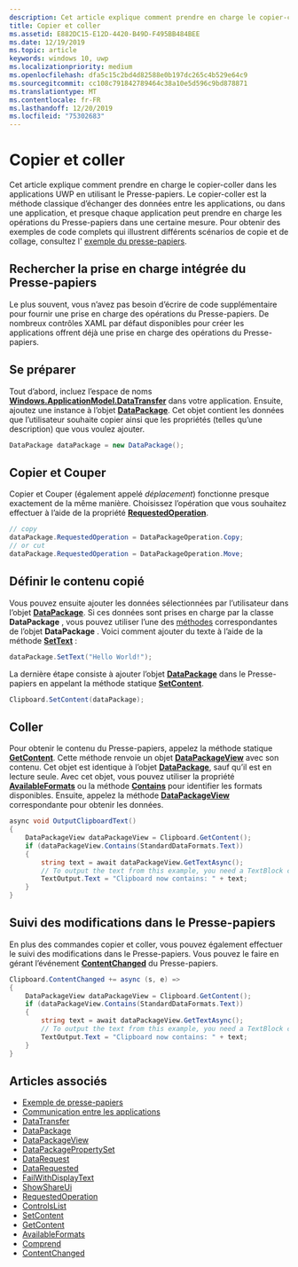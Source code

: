 ```yaml
---
description: Cet article explique comment prendre en charge le copier-coller dans les applications UWP en utilisant le Presse-papiers.
title: Copier et coller
ms.assetid: E882DC15-E12D-4420-B49D-F495BB484BEE
ms.date: 12/19/2019
ms.topic: article
keywords: windows 10, uwp
ms.localizationpriority: medium
ms.openlocfilehash: dfa5c15c2bd4d82588e0b197dc265c4b529e64c9
ms.sourcegitcommit: cc108c791842789464c38a10e5d596c9bd878871
ms.translationtype: MT
ms.contentlocale: fr-FR
ms.lasthandoff: 12/20/2019
ms.locfileid: "75302683"
---
```

# <a name="copy-and-paste"></a>Copier et coller

Cet article explique comment prendre en charge le copier-coller dans les applications UWP en utilisant le Presse-papiers. Le copier-coller est la méthode classique d’échanger des données entre les applications, ou dans une application, et presque chaque application peut prendre en charge les opérations du Presse-papiers dans une certaine mesure. Pour obtenir des exemples de code complets qui illustrent différents scénarios de copie et de collage, consultez l' [exemple du presse-papiers](https://github.com/microsoft/Windows-universal-samples/tree/master/Samples/Clipboard).

## <a name="check-for-built-in-clipboard-support"></a>Rechercher la prise en charge intégrée du Presse-papiers

Le plus souvent, vous n’avez pas besoin d’écrire de code supplémentaire pour fournir une prise en charge des opérations du Presse-papiers. De nombreux contrôles XAML par défaut disponibles pour créer les applications offrent déjà une prise en charge des opérations du Presse-papiers. 

## <a name="get-set-up"></a>Se préparer

Tout d’abord, incluez l’espace de noms [**Windows.ApplicationModel.DataTransfer**](https://docs.microsoft.com/uwp/api/Windows.ApplicationModel.DataTransfer) dans votre application. Ensuite, ajoutez une instance à l’objet [**DataPackage**](https://docs.microsoft.com/uwp/api/Windows.ApplicationModel.DataTransfer.DataPackage). Cet objet contient les données que l’utilisateur souhaite copier ainsi que les propriétés (telles qu’une description) que vous voulez ajouter.

```cs
DataPackage dataPackage = new DataPackage();
```

<!-- AuthenticateAsync-->

## <a name="copy-and-cut"></a>Copier et Couper

Copier et Couper (également appelé *déplacement*) fonctionne presque exactement de la même manière. Choisissez l’opération que vous souhaitez effectuer à l’aide de la propriété [**RequestedOperation**](https://docs.microsoft.com/uwp/api/windows.applicationmodel.datatransfer.datapackage.requestedoperation).

```cs
// copy 
dataPackage.RequestedOperation = DataPackageOperation.Copy;
// or cut
dataPackage.RequestedOperation = DataPackageOperation.Move;
```

## <a name="set-the-copied-content"></a>Définir le contenu copié

Vous pouvez ensuite ajouter les données sélectionnées par l’utilisateur dans l’objet [**DataPackage**](https://docs.microsoft.com/uwp/api/Windows.ApplicationModel.DataTransfer.DataPackage). Si ces données sont prises en charge par la classe **DataPackage** , vous pouvez utiliser l’une des [méthodes](https://docs.microsoft.com/uwp/api/windows.applicationmodel.datatransfer.datapackage#methods) correspondantes de l’objet **DataPackage** . Voici comment ajouter du texte à l’aide de la méthode [**SetText**](https://docs.microsoft.com/uwp/api/windows.applicationmodel.datatransfer.datapackage.settext) :

```cs
dataPackage.SetText("Hello World!");
```

La dernière étape consiste à ajouter l’objet [**DataPackage**](https://docs.microsoft.com/uwp/api/Windows.ApplicationModel.DataTransfer.DataPackage) dans le Presse-papiers en appelant la méthode statique [**SetContent**](https://docs.microsoft.com/uwp/api/windows.applicationmodel.datatransfer.clipboard.setcontent).

```cs
Clipboard.SetContent(dataPackage);
```

## <a name="paste"></a>Coller

Pour obtenir le contenu du Presse-papiers, appelez la méthode statique [**GetContent**](https://docs.microsoft.com/uwp/api/windows.applicationmodel.datatransfer.clipboard.getcontent). Cette méthode renvoie un objet [**DataPackageView**](https://docs.microsoft.com/uwp/api/Windows.ApplicationModel.DataTransfer.DataPackageView) avec son contenu. Cet objet est identique à l’objet [**DataPackage**](https://docs.microsoft.com/uwp/api/Windows.ApplicationModel.DataTransfer.DataPackage), sauf qu’il est en lecture seule. Avec cet objet, vous pouvez utiliser la propriété [**AvailableFormats**](https://docs.microsoft.com/uwp/api/windows.applicationmodel.datatransfer.datapackageview.availableformats) ou la méthode [**Contains**](https://docs.microsoft.com/uwp/api/windows.applicationmodel.datatransfer.datapackageview.contains) pour identifier les formats disponibles. Ensuite, appelez la méthode [**DataPackageView**](https://docs.microsoft.com/uwp/api/Windows.ApplicationModel.DataTransfer.DataPackageView) correspondante pour obtenir les données.

```cs
async void OutputClipboardText()
{
    DataPackageView dataPackageView = Clipboard.GetContent();
    if (dataPackageView.Contains(StandardDataFormats.Text))
    {
        string text = await dataPackageView.GetTextAsync();
        // To output the text from this example, you need a TextBlock control
        TextOutput.Text = "Clipboard now contains: " + text;
    }
}
```

## <a name="track-changes-to-the-clipboard"></a>Suivi des modifications dans le Presse-papiers

En plus des commandes copier et coller, vous pouvez également effectuer le suivi des modifications dans le Presse-papiers. Vous pouvez le faire en gérant l’événement [**ContentChanged**](https://docs.microsoft.com/uwp/api/windows.applicationmodel.datatransfer.clipboard.contentchanged) du Presse-papiers.

```cs
Clipboard.ContentChanged += async (s, e) => 
{
    DataPackageView dataPackageView = Clipboard.GetContent();
    if (dataPackageView.Contains(StandardDataFormats.Text))
    {
        string text = await dataPackageView.GetTextAsync();
        // To output the text from this example, you need a TextBlock control
        TextOutput.Text = "Clipboard now contains: " + text;
    }
}
```

## <a name="see-also"></a>Articles associés

* [Exemple de presse-papiers](https://github.com/microsoft/Windows-universal-samples/tree/master/Samples/Clipboard)
* [Communication entre les applications](index.md)
* [DataTransfer](https://docs.microsoft.com/uwp/api/windows.applicationmodel.datatransfer)
* [DataPackage](https://docs.microsoft.com/uwp/api/windows.applicationmodel.datatransfer.datapackage)
* [DataPackageView](https://docs.microsoft.com/uwp/api/windows.applicationmodel.datatransfer.datapackageview)
* [DataPackagePropertySet]( https://msdn.microsoft.com/library/windows/apps/windows.applicationmodel.datatransfer.datapackagepropertyset.aspx)
* [DataRequest](https://docs.microsoft.com/uwp/api/windows.applicationmodel.datatransfer.datarequest) 
* [DataRequested]( https://msdn.microsoft.com/library/windows/apps/windows.applicationmodel.datatransfer.datatransfermanager.datarequested.aspx)
* [FailWithDisplayText](https://docs.microsoft.com/uwp/api/windows.applicationmodel.datatransfer.datarequest.failwithdisplaytext)
* [ShowShareUi](https://docs.microsoft.com/uwp/api/windows.applicationmodel.datatransfer.datatransfermanager.showshareui)
* [RequestedOperation](https://docs.microsoft.com/uwp/api/windows.applicationmodel.datatransfer.datapackage.requestedoperation) 
* [ControlsList](https://docs.microsoft.com/windows/uwp/design/controls-and-patterns/)
* [SetContent](https://docs.microsoft.com/uwp/api/windows.applicationmodel.datatransfer.clipboard.setcontent)
* [GetContent](https://docs.microsoft.com/uwp/api/windows.applicationmodel.datatransfer.clipboard.getcontent)
* [AvailableFormats](https://docs.microsoft.com/uwp/api/windows.applicationmodel.datatransfer.datapackageview.availableformats)
* [Comprend](https://docs.microsoft.com/uwp/api/windows.applicationmodel.datatransfer.datapackageview.contains)
* [ContentChanged](https://docs.microsoft.com/uwp/api/windows.applicationmodel.datatransfer.clipboard.contentchanged)

